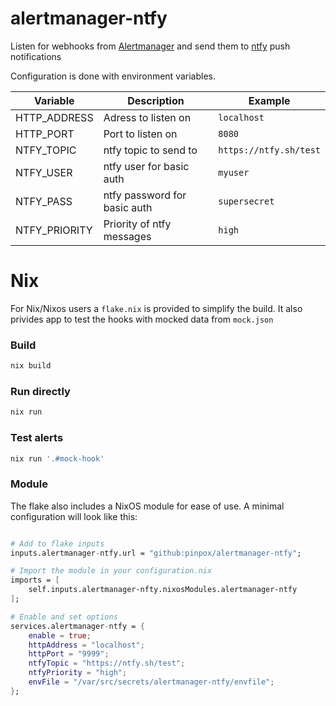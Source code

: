 # alertmanager-ntfy

Listen for webhooks from
[Alertmanager](https://prometheus.io/docs/alerting/latest/alertmanager/) and
send them to [ntfy](https://ntfy.sh/) push notifications


Configuration is done with environment variables.


| Variable      | Description                  | Example                |
|---------------|------------------------------|------------------------|
| HTTP_ADDRESS  | Adress to listen on          | `localhost`            |
| HTTP_PORT     | Port to listen on            | `8080`                 |
| NTFY_TOPIC    | ntfy topic to send to        | `https://ntfy.sh/test` |
| NTFY_USER     | ntfy user for basic auth     | `myuser`               |
| NTFY_PASS     | ntfy password for basic auth | `supersecret`          |
| NTFY_PRIORITY | Priority of ntfy messages    | `high`                 |

# Nix

For Nix/Nixos users a `flake.nix` is provided to simplify the build. It also
privides app to test the hooks with mocked data from `mock.json`

### Build

```sh
nix build
```

### Run directly

```sh
nix run
```

### Test alerts

```sh
nix run '.#mock-hook'
```

### Module

The flake also includes a NixOS module for ease of use. A minimal configuration
will look like this:

```nix

# Add to flake inputs
inputs.alertmanager-ntfy.url = "github:pinpox/alertmanager-ntfy";

# Import the module in your configuration.nix
imports = [
	self.inputs.alertmanager-nfty.nixosModules.alertmanager-ntfy
];

# Enable and set options
services.alertmanager-ntfy = {
	enable = true;
	httpAddress = "localhost";
	httpPort = "9999";
	ntfyTopic = "https://ntfy.sh/test";
	ntfyPriority = "high";
	envFile = "/var/src/secrets/alertmanager-ntfy/envfile";
};
```
